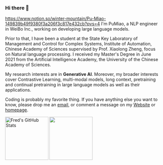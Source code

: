 ### Hi there 👋
https://www.notion.so/winter-mountain/Pu-Miao-149839b49f9380f3a206f3c817e432cb?pvs=4
I'm PuMiao, a NLP engineer  in WeiBo Inc., working on developing large language models. 

Prior to that, I have been a student at the State Key Laboratory of Management and Control for Complex Systems, Institute of Automation, Chinese Academy of Sciences supervised by Prof. Xiaolong Zheng, focus on Natural language processing. I received my Master's Degree in June 2021 from the Artificial Intelligence Academy, the University of the Chinese Academy of Sciences.

My research interests are in **Generative AI**. Moreover, my broader interests cover Contrastive Learning, multi-modal models, long context, pretraining and continual pretraining in large language models as well as their applications.

Coding is probably my favorite thing. If you have anything else you want to know, please drop me an [email](mailto:pu.miao@foxmail.com), or comment a message on my [Website](https://enze5088.github.io/) or [homepage](https://pumiao.notion.site/).

<img align="left" alt="Fred's GitHub Stats" src="https://github-readme-stats.vercel.app/api?username=enze5088&show_icons=true&count_private=true&theme=chartreuse-dark&hide_border=true" height="140"/>

<img align="center" src="https://github-readme-stats.vercel.app/api/top-langs/?username=enze5088&layout=compact&theme=chartreuse-dark&hide_border=true" height="140"/>

<!--
**enze5088/enze5088** is a ✨ _special_ ✨ repository because its `README.md` (this file) appears on your GitHub profile.

Here are some ideas to get you started:

- 🔭 I’m currently working on ...
- 🌱 I’m currently learning ...
- 👯 I’m looking to collaborate on ...
- 🤔 I’m looking for help with ...
- 💬 Ask me about ...
- 📫 How to reach me: ...
- 😄 Pronouns: ...
- ⚡ Fun fact: ...
-->
